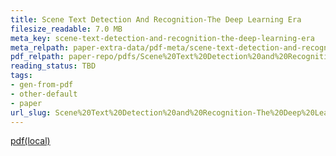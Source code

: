 ```yaml
---
title: Scene Text Detection And Recognition-The Deep Learning Era
filesize_readable: 7.0 MB
meta_key: scene-text-detection-and-recognition-the-deep-learning-era
meta_relpath: paper-extra-data/pdf-meta/scene-text-detection-and-recognition-the-deep-learning-era.yaml
pdf_relpath: paper-repo/pdfs/Scene%20Text%20Detection%20and%20Recognition-The%20Deep%20Learning%20Era.pdf
reading_status: TBD
tags:
- gen-from-pdf
- other-default
- paper
url_slug: Scene%20Text%20Detection%20and%20Recognition-The%20Deep%20Learning%20Era
---
```


[pdf(local)](../../paper-repo/pdfs/Scene%20Text%20Detection%20and%20Recognition-The%20Deep%20Learning%20Era.pdf)
